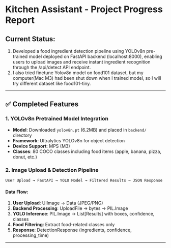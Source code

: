 # Kitchen Assistant - Project Progress Report

## Current Status:

1. Developed a food ingredient detection pipeline using YOLOv8n pre-trained model deployed on FastAPI backend (localhost:8000), enabling users to upload images and receive instant ingredient recognition through the /api/detect API endpoint.
2. I also tried finetune Yolov8n model on food101 dataset, but my computer(Mac M3) had been shut down when I trained model, so I will try different dataset like food101-tiny.

---

## ✅ Completed Features

### 1. **YOLOv8n Pretrained Model Integration**
- **Model**: Downloaded `yolov8n.pt` (6.2MB) and placed in `backend/` directory
- **Framework**: Ultralytics YOLOv8n for object detection
- **Device Support**: MPS (M3)
- **Classes**: 80 COCO classes including food items (apple, banana, pizza, donut, etc.)


### 2. **Image Upload & Detection Pipeline**
```
User Upload → FastAPI → YOLO Model → Filtered Results → JSON Response
```

#### Data Flow:
1. **User Upload**: UIImage → Data (JPEG/PNG)
2. **Backend Processing**: UploadFile → bytes → PIL.Image
3. **YOLO Inference**: PIL.Image → List[Results] with boxes, confidence, classes
4. **Food Filtering**: Extract food-related classes only
5. **Response**: DetectionResponse (ingredients, confidence, processing_time)

---
